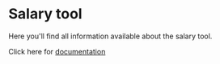 # Salary tool 

Here you'll find all information available about the salary tool.

Click here for [documentation](https://adabtive.atlassian.net/wiki/spaces/IS/pages/294913/Salary+Calculator)